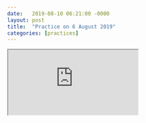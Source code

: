 ```yaml
---
date:   2019-08-10 06:21:00 -0000
layout: post
title:  "Practice on 6 August 2019"
categories: [practices]
---
```

<iframe src="https://www.youtube.com/embed/620fexWqEz0?rel=0" allowfullscreen="allowfullscreen"></iframe>
